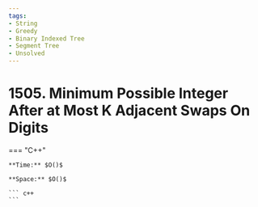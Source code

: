 ```yaml
---
tags:
- String
- Greedy
- Binary Indexed Tree
- Segment Tree
- Unsolved
---
```



# 1505. Minimum Possible Integer After at Most K Adjacent Swaps On Digits

=== "C++"

    **Time:** $O()$

    **Space:** $O()$

    ``` c++
    ```